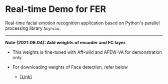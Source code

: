 # Real-time Demo for FER

Real-time facial emotion recognition application based on Python's parallel processing library `Asyncio`.

---

__Note (2021.06.04): Add weights of encoder and FC layer.__
 - This weights is fine-tuned with Aff-wild and AFEW-VA for demonstration only.
 
 - For downloading weights of Face detection, refer below
 
   - [[Link]](https://github.com/gopinath-balu/computer_vision/tree/master/CAFFE_DNN)